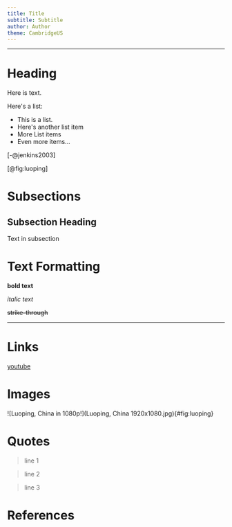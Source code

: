 ```yaml
---
title: Title
subtitle: Subtitle
author: Author
theme: CambridgeUS
---
```


---

# Heading

Here is text.

Here's a list:

+ This is a list.
+ Here's another list item
+ More List items
+ Even more items...

[-@jenkins2003]

[@fig:luoping]

# Subsections

## Subsection Heading

Text in subsection

# Text Formatting

**bold text**

_italic text_

~~strike-through~~

___

# Links

[youtube](www.youtube.com)

# Images

![Luoping, China in 1080p!](Luoping, China 1920x1080.jpg){#fig:luoping}

# Quotes

> line 1

> line 2

> line 3

# References
